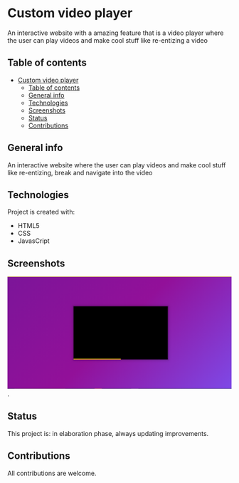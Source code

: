 # Custom video player

An interactive website with a amazing feature that is a video player where the user can play videos and make cool stuff like re-entizing a video


## Table of contents
- [Custom video player](#custom-video-player)
  - [Table of contents](#table-of-contents)
  - [General info](#general-info)
  - [Technologies](#technologies)
  - [Screenshots](#screenshots)
  - [Status](#status)
  - [Contributions](#contributions)
## General info

An interactive website where the user can play videos and make cool stuff like re-entizing, break and navigate into the video

## Technologies

Project is created with:

* HTML5
* CSS
* JavasCript

## Screenshots

![Homepage Screenshot](./public/img/screennshoot.png).
## Status

This project is: in elaboration phase, always updating improvements.

## Contributions

All contributions are welcome.

